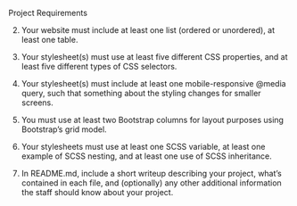 Project Requirements

2. Your website must include at least one list (ordered or unordered), at least one table.

4. Your stylesheet(s) must use at least five different CSS properties, and at least five different types of CSS selectors.

5. Your stylesheet(s) must include at least one mobile-responsive @media query, such that something about the styling changes for smaller screens.

6. You must use at least two Bootstrap columns for layout purposes using Bootstrap’s grid model.

7. Your stylesheets must use at least one SCSS variable, at least one example of SCSS nesting, and at least one use of SCSS inheritance.

8. In README.md, include a short writeup describing your project, what’s contained in each file, and (optionally) any other additional information the staff should know about your project.
